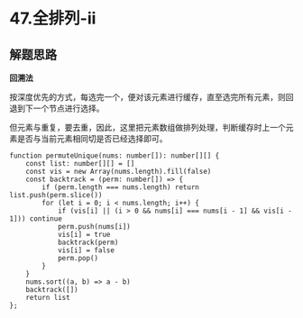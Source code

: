 # 47.全排列-ii

## 解题思路

**回溯法**

按深度优先的方式，每选完一个，便对该元素进行缓存，直至选完所有元素，则回退到下一个节点进行选择。

但元素与重复，要去重，因此，这里把元素数组做排列处理，判断缓存时上一个元素是否与当前元素相同切是否已经选择即可。

```tsx
function permuteUnique(nums: number[]): number[][] {
    const list: number[][] = []
    const vis = new Array(nums.length).fill(false)
    const backtrack = (perm: number[]) => {
        if (perm.length === nums.length) return list.push(perm.slice())
        for (let i = 0; i < nums.length; i++) {
            if (vis[i] || (i > 0 && nums[i] === nums[i - 1] && vis[i - 1])) continue
            perm.push(nums[i])
            vis[i] = true
            backtrack(perm)
            vis[i] = false
            perm.pop()
        }
    }
    nums.sort((a, b) => a - b)
    backtrack([])
    return list
};
```
